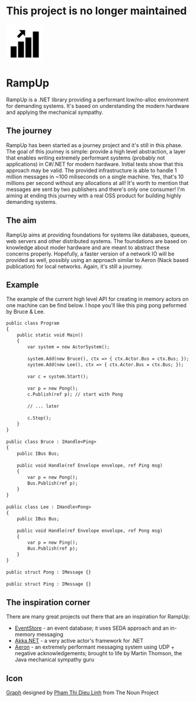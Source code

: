 # This project is no longer maintained

![Icon](icons/package_icon.png)

# RampUp
RampUp is a .NET library providing a performant low/no-alloc environment for demanding systems. It's based on understanding the modern hardware and applying the mechanical sympathy.

## The journey
RampUp has been started as a journey project and it's still in this phase. The goal of this journey is simple: provide a high level abstraction, a layer that enables writing extremely performant systems (probably not applications) in C#/.NET for modern hardware. Initial tests show that this approach may be valid. The provided infrastructure is able to handle 1 million messages in ~100 miliseconds on a single machine. Yes, that's 10 millions per second without any allocations at all! It's worth to mention that messages are sent by two publishers and there's only one consumer!
I'm aiming at ending this journey with a real OSS product for building highly demanding systems.

## The aim
RampUp aims at providing foundations for systems like databases, queues, web servers and other distributed systems. The foundations are based on knowledge about moder hardware and are meant to abstract these concerns properly. Hopefully, a faster version of a network IO will be provided as well, possibly using an approach similar to Aeron (Nack based publication) for local networks. Again, it's still a journey.


## Example
The example of the current high level API for creating in memory actors on one machine can be find below. I hope you'll like this ping pong peformed by Bruce & Lee.

```
public class Program
{
    public static void Main()
    {
        var system = new ActorSystem();

        system.Add(new Bruce(), ctx => { ctx.Actor.Bus = ctx.Bus; });
        system.Add(new Lee(), ctx => { ctx.Actor.Bus = ctx.Bus; });

        var c = system.Start();

        var p = new Pong();
        c.Publish(ref p); // start with Pong

        // ... later

        c.Stop();
    }
}

public class Bruce : IHandle<Ping>
{
    public IBus Bus;

    public void Handle(ref Envelope envelope, ref Ping msg)
    {
        var p = new Pong();
        Bus.Publish(ref p);
    }
}

public class Lee : IHandle<Pong>
{
    public IBus Bus;

    public void Handle(ref Envelope envelope, ref Pong msg)
    {
        var p = new Ping();
        Bus.Publish(ref p);
    }
}

public struct Pong : IMessage {}

public struct Ping : IMessage {}
```


## The inspiration corner
There are many great projects out there that are an inspiration for RampUp:
- [EventStore](https://github.com/EventStore/EventStore) - an event database; it uses SEDA approach and an in-memory messaging
- [Akka.NET](https://github.com/akkadotnet/akka.net) - a very active actor's framework for .NET
- [Aeron](https://github.com/real-logic/Aeron) - an extremely performant messaging system using UDP + negative acknowledgements; brought to life by Martin Thomson, the Java mechanical sympathy guru

## Icon
<a href="https://thenounproject.com/term/graph/32972/" target="_blank">Graph</a> designed by <a href="https://thenounproject.com/phdieuli/" target="_blank">Pham Thi Dieu Linh</a> from The Noun Project
